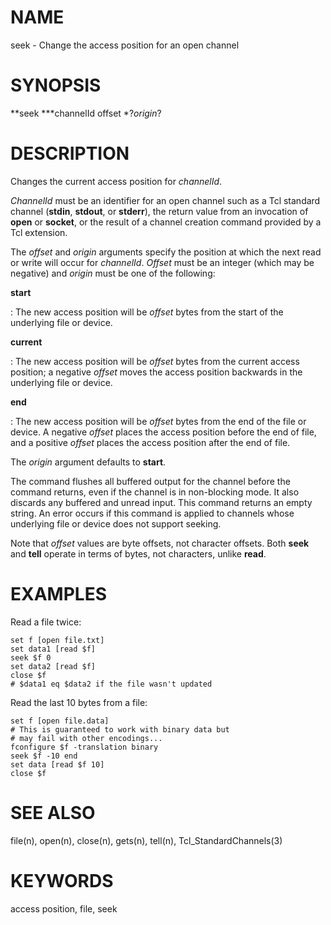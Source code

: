 # NAME

seek - Change the access position for an open channel

# SYNOPSIS

**seek ***channelId offset *?*origin*?

# DESCRIPTION

Changes the current access position for *channelId*.

*ChannelId* must be an identifier for an open channel such as a Tcl
standard channel (**stdin**, **stdout**, or **stderr**), the return
value from an invocation of **open** or **socket**, or the result of a
channel creation command provided by a Tcl extension.

The *offset* and *origin* arguments specify the position at which the
next read or write will occur for *channelId*. *Offset* must be an
integer (which may be negative) and *origin* must be one of the
following:

**start**

:   The new access position will be *offset* bytes from the start of the
    underlying file or device.

**current**

:   The new access position will be *offset* bytes from the current
    access position; a negative *offset* moves the access position
    backwards in the underlying file or device.

**end**

:   The new access position will be *offset* bytes from the end of the
    file or device. A negative *offset* places the access position
    before the end of file, and a positive *offset* places the access
    position after the end of file.

The *origin* argument defaults to **start**.

The command flushes all buffered output for the channel before the
command returns, even if the channel is in non-blocking mode. It also
discards any buffered and unread input. This command returns an empty
string. An error occurs if this command is applied to channels whose
underlying file or device does not support seeking.

Note that *offset* values are byte offsets, not character offsets. Both
**seek** and **tell** operate in terms of bytes, not characters, unlike
**read**.

# EXAMPLES

Read a file twice:

    set f [open file.txt]
    set data1 [read $f]
    seek $f 0
    set data2 [read $f]
    close $f
    # $data1 eq $data2 if the file wasn't updated

Read the last 10 bytes from a file:

    set f [open file.data]
    # This is guaranteed to work with binary data but
    # may fail with other encodings...
    fconfigure $f -translation binary
    seek $f -10 end
    set data [read $f 10]
    close $f

# SEE ALSO

file(n), open(n), close(n), gets(n), tell(n), Tcl_StandardChannels(3)

# KEYWORDS

access position, file, seek
